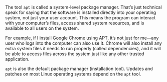 The tool `apt` is called a system-level package manager. That’s just technical speak for saying that the software is installed directly into your operating system, not just your user account. This means the program can interact with your computer’s files, access shared system resources, and is available to all users on the system. 

For example, if I install Google Chrome using APT, it’s not just for me—any user who logs into the computer can also use it. Chrome will also install any extra system files it needs to run properly (called dependencies), and it will be able to access files across the system just like any other trusted application.

`apt` is also the default package manager (installation tool). Updates and patches on most Linux operating systems depend on the `apt` tool. 

